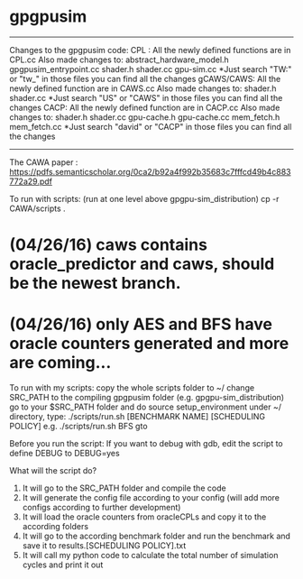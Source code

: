 # gpgpusim

****************************************************
Changes to the gpgpusim code:
	CPL : 		All the newly defined functions are in CPL.cc
     			Also made changes to:
      	  			abstract_hardware_model.h
	  			gpgpusim_entrypoint.cc
	  			shader.h
	  			shader.cc
	  			gpu-sim.cc
     	 		*Just search "TW:" or "tw_" in those files you can find all the changes
	gCAWS/CAWS: 	All the newly defined function are in CAWS.cc
	    		Also made changes to:
	    			shader.h
            			shader.cc
         			*Just search "US" or "CAWS" in those files you can find all the changes
	CACP: 		All the newly defined function are in CACP.cc
      			Also made changes to:
      	  			 shader.h
          			 shader.cc
	   			gpu-cache.h
	   			gpu-cache.cc
	   			mem_fetch.h
	   			mem_fetch.cc
	 		*Just search "david" or "CACP" in those files you can find all the changes
****************************************************

The CAWA paper : https://pdfs.semanticscholar.org/0ca2/b92a4f992b35683c7fffcd49b4c883772a29.pdf

To run with scripts: (run at one level above gpgpu-sim_distribution)
cp -r CAWA/scripts .
# (04/26/16) caws contains oracle_predictor and caws, should be the newest branch.
# (04/26/16) only AES and BFS have oracle counters generated and more are coming...
To run with my scripts:
  copy the whole scripts folder to ~/
  change SRC_PATH to the compiling gpgpusim folder (e.g. gpgpu-sim_distribution)
  go to your $SRC_PATH folder and do source setup_environment
  under ~/ directory, type:
  ./scripts/run.sh [BENCHMARK NAME] [SCHEDULING POLICY]
  e.g.
  ./scripts/run.sh BFS gto

Before you run the script:
  If you want to debug with gdb, edit the script to define DEBUG to DEBUG=yes

What will the script do?
  1. It will go to the SRC_PATH folder and compile the code
  2. It will generate the config file according to your config (will add more configs according to further development)
  3. It will load the oracle counters from oracleCPLs and copy it to the according folders
  4. It will go to the according benchmark folder and run the benchmark and save it to results.[SCHEDULING POLICY].txt
  5. It will call my python code to calculate the total number of simulation cycles and print it out
